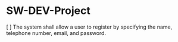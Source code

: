 # SW-DEV-Project
[ ] The system shall allow a user to register by specifying the name, telephone number, email, and password. 
